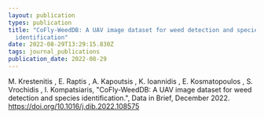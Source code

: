 ```yaml
---
layout: publication
types: publication
title: "CoFly-WeedDB: A UAV image dataset for weed detection and species
  identification"
date: 2022-08-29T13:29:15.830Z
tags: journal_publications
publication_date: 2022-08-29
---
```

<!--StartFragment-->

M. Krestenitis , E. Raptis , A. Kapoutsis , K. Ioannidis , E. Kosmatopoulos , S. Vrochidis , I. Kompatsiaris, "CoFly-WeedDB: A UAV image dataset for weed detection and species identification.", Data in Brief, December 2022. <https://doi.org/10.1016/j.dib.2022.108575>

<!--EndFragment-->